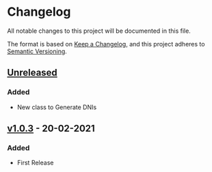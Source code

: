 # Changelog

All notable changes to this project will be documented in this file.

The format is based on [Keep a Changelog](https://keepachangelog.com/en/1.0.0/),
and this project adheres to [Semantic Versioning](https://semver.org/spec/v2.0.0.html).

## [Unreleased]

### Added

- New class to Generate DNIs

## [v1.0.3] - 20-02-2021

### Added

- First Release

[Unreleased]: https://github.com/juananmuxed/dni-utils/compare/v1.0.3...HEAD
[v1.0.3]: https://github.com/juananmuxed/dni-utils/releases/tag/v1.0.3